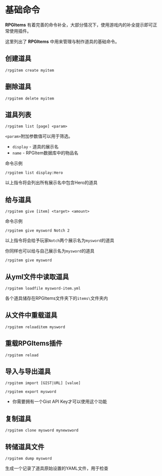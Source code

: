 # 基础命令

**RPGItems** 有着完善的命令补全，大部分情况下，使用游戏内的补全提示即可正常使用插件。

这里列出了 **RPGItems** 中用来管理与制作道具的基础命令。

## 创建道具

```
/rpgitem create myitem
```

## 删除道具

```
/rpgitem delete myitem
```

## 道具列表

```
/rpgitem list [page] <param>
```

`<param>`附加参数值可以用于筛选。

* `display` - 道具的展示名
* `name` - RPGItem数据库中的物品名

命令示例

```
/rpgitem list display:Hero
```

以上指令将会列出所有展示名中包含Hero的道具

## 给与道具

```
/rpgitem give [item] <target> <amount>
```

命令示例

```
/rpgitem give mysword Notch 2
```

以上指令将会给予玩家`Notch`两个展示名为`mysword`的道具

你同样也可以给与自己展示名为`mysword`的道具

```
/rpgitem give mysword
```

## 从yml文件中读取道具

```
/rpgitem loadfile mysword-item.yml
```

各个道具储存在RPGItems文件夹下的`items\`文件夹内

## 从文件中重载道具

```
/rpgitem reloaditem mysword
```

## 重载RPGItems插件

```
/rpgitem reload
```

## 导入与导出道具

```
/rpgitem import [GIST|URL] [value]
```

```
/rpgitem export mysword
```

* 你需要拥有一个Gist API Key才可以使用这个功能

## 复制道具

```
/rpgitem clone mysword mynewsword
```

## 转储道具文件

```
/rpgitem dump mysword
```

生成一个记录了道具原始设置的YAML文件，用于检查


